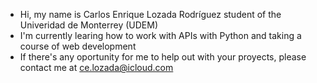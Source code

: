 - Hi, my name is Carlos Enrique Lozada Rodríguez student of the Univeridad de Monterrey (UDEM)
- I'm currently learing how to work with APIs with Python and taking a course of web development
- If there's any oportunity for me to help out with your proyects, please contact me at ce.lozada@icloud.com
